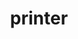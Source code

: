 ---
layout: smileys&emotion
title: printer
emoji: printer
permalink: 🖨.html
image: assets/img/3moji/printer.png
---